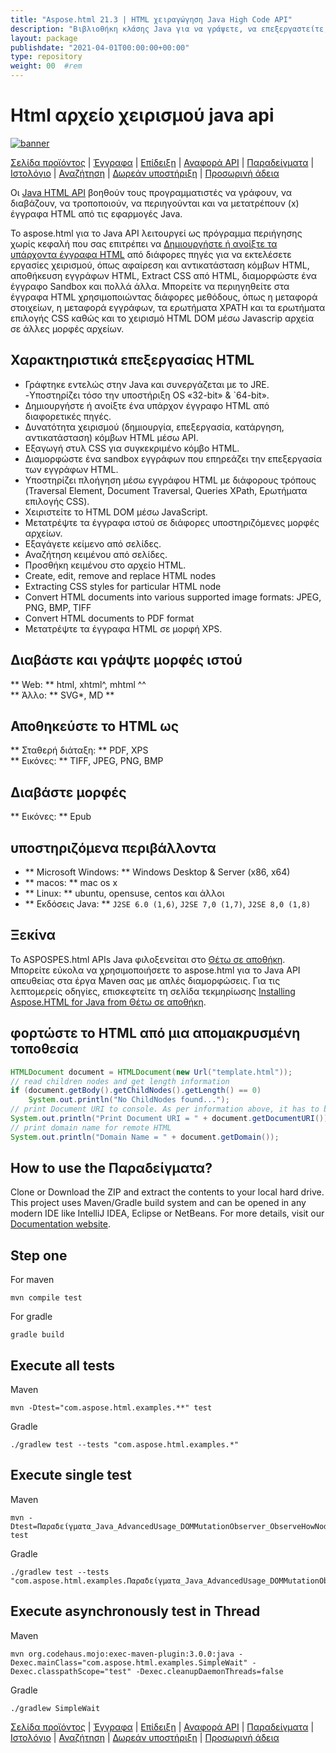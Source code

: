 ```yaml
---
title: "Aspose.html 21.3 | HTML χειραγώγηση Java High Code API" 
description: "Βιβλιοθήκη κλάσης Java για να γράψετε, να επεξεργαστείτε, να ανακαλύψετε, να διαβάσετε, να μεταφράσετε και να μετατρέψετε τις μορφές HTML, XHTML, MHTML και EPUB. Υποστηρίζει επίσης τον χειρισμό του Dom μέσω JavaScript." 
layout: package
publishdate: "2021-04-01T00:00:00+00:00"
type: repository
weight: 00	#rem
---
```


# Html αρχείο χειρισμού java api
[![banner](../aspose_html-for-java-banner.png)](./)

[Σελίδα προϊόντος](https://products.aspose.com/html/java) | [Έγγραφα](https://docs.aspose.com/html/java/) | [Επίδειξη](https://products.aspose.app/html/family) | [Αναφορά API](https://apireference.aspose.com/html/java) | [Παραδείγματα](https://github.com/aspose-html/Aspose.Html-for-Java) | [Ιστολόγιο](https://blog.aspose.com/category/html/) | [Αναζήτηση](https://search.aspose.com/) | [Δωρεάν υποστήριξη](https://forum.aspose.com/c/html) | [Προσωρινή άδεια](https://purchase.aspose.com/temporary-license)

Οι [Java HTML API](https://products.aspose.com/html/java) βοηθούν τους προγραμματιστές να γράφουν, να διαβάζουν, να τροποποιούν, να περιηγούνται και να μετατρέπουν (x) έγγραφα HTML από τις εφαρμογές Java.

Το aspose.html για το Java API λειτουργεί ως πρόγραμμα περιήγησης χωρίς κεφαλή που σας επιτρέπει να [Δημιουργήστε ή ανοίξτε τα υπάρχοντα έγγραφα HTML](https://docs.aspose.com/html/java/creating-a-document/) από διάφορες πηγές για να εκτελέσετε εργασίες χειρισμού, όπως αφαίρεση και αντικατάσταση κόμβων HTML, αποθήκευση εγγράφων HTML, Extract CSS από HTML, διαμορφώστε ένα έγγραφο Sandbox και πολλά άλλα. Μπορείτε να περιηγηθείτε στα έγγραφα HTML χρησιμοποιώντας διάφορες μεθόδους, όπως η μεταφορά στοιχείων, η μεταφορά εγγράφων, τα ερωτήματα XPATH και τα ερωτήματα επιλογής CSS καθώς και το χειρισμό HTML DOM μέσω Javascrip αρχεία σε άλλες μορφές αρχείων.

## Χαρακτηριστικά επεξεργασίας HTML
- Γράφτηκε εντελώς στην Java και συνεργάζεται με το JRE.
-Υποστηρίζει τόσο την υποστήριξη OS «32-bit» & `64-bit».
- Δημιουργήστε ή ανοίξτε ένα υπάρχον έγγραφο HTML από διαφορετικές πηγές.
- Δυνατότητα χειρισμού (δημιουργία, επεξεργασία, κατάργηση, αντικατάσταση) κόμβων HTML μέσω API.
- Εξαγωγή στυλ CSS για συγκεκριμένο κόμβο HTML.
- Διαμορφώστε ένα sandbox εγγράφων που επηρεάζει την επεξεργασία των εγγράφων HTML.
- Υποστηρίζει πλοήγηση μέσω εγγράφου HTML με διάφορους τρόπους (Traversal Element, Document Traversal, Queries XPath, Ερωτήματα επιλογής CSS).
- Χειριστείτε το HTML DOM μέσω JavaScript.
- Μετατρέψτε τα έγγραφα ιστού σε διάφορες υποστηριζόμενες μορφές αρχείων.
- Εξαγάγετε κείμενο από σελίδες.
- Αναζήτηση κειμένου από σελίδες.
- Προσθήκη κειμένου στο αρχείο HTML.
- Create, edit, remove and replace HTML nodes
- Extracting CSS styles for particular HTML node
- Convert HTML documents into various supported image formats: JPEG, PNG, BMP, TIFF
- Convert HTML documents to PDF format
- Μετατρέψτε τα έγγραφα HTML σε μορφή XPS.

## Διαβάστε και γράψτε μορφές ιστού
** Web: ** html, xhtml^, mhtml ^^ \
** Άλλο: ** SVG*, MD **

## Αποθηκεύστε το HTML ως
** Σταθερή διάταξη: ** PDF, XPS \
** Εικόνες: ** TIFF, JPEG, PNG, BMP

## Διαβάστε μορφές
** Εικόνες: ** Epub

## υποστηριζόμενα περιβάλλοντα
- ** Microsoft Windows: ** Windows Desktop & Server (x86, x64)
- ** macos: ** mac os x
- ** Linux: ** ubuntu, opensuse, centos και άλλοι
- ** Εκδόσεις Java: ** `J2SE 6.0 (1,6)`, `J2SE 7,0 (1,7)`, `J2SE 8,0 (1,8)`

## Ξεκίνα

Το ASPOSPES.html APIs Java φιλοξενείται στο [Θέτω σε αποθήκη](https://releases.aspose.com/html/java/). Μπορείτε εύκολα να χρησιμοποιήσετε το aspose.html για το Java API απευθείας στα έργα Maven σας με απλές διαμορφώσεις. Για τις λεπτομερείς οδηγίες, επισκεφτείτε τη σελίδα τεκμηρίωσης [Installing Aspose.HTML for Java from Θέτω σε αποθήκη](https://docs.aspose.com/html/java/installation/).

## φορτώστε το HTML από μια απομακρυσμένη τοποθεσία

```java
HTMLDocument document = HTMLDocument(new Url("template.html"));
// read children nodes and get length information
if (document.getBody().getChildNodes().getLength() == 0)
    System.out.println("No ChildNodes found...");
// print Document URI to console. As per information above, it has to be https://www.w3.org/TR/html5/
System.out.println("Print Document URI = " + document.getDocumentURI());
// print domain name for remote HTML
System.out.println("Domain Name = " + document.getDomain());
```

## How to use the Παραδείγματα?

Clone or Download the ZIP and extract the contents to your local hard drive. This project uses Maven/Gradle build system and can be opened in any modern IDE like IntelliJ IDEA, Eclipse or NetBeans. For more details, visit our [Documentation website](https://docs.aspose.com/display/htmljava/How+to+Run+the+Παραδείγματα).

## Step one

For maven
```
mvn compile test
```
For gradle
```
gradle build
```
## Execute all tests
Maven
```
mvn -Dtest="com.aspose.html.examples.**" test
```

Gradle
```
./gradlew test --tests "com.aspose.html.examples.*"
```

## Execute single test
Maven
```
mvn -Dtest=Παραδείγματα_Java_AdvancedUsage_DOMMutationObserver_ObserveHowNodesAreAdded test
```
Gradle
```
./gradlew test --tests "com.aspose.html.examples.Παραδείγματα_Java_AdvancedUsage_DOMMutationObserver_ObserveHowNodesAreAdded" 
```
## Execute asynchronously test in Thread
Maven
```
mvn org.codehaus.mojo:exec-maven-plugin:3.0.0:java -Dexec.mainClass="com.aspose.html.examples.SimpleWait" -Dexec.classpathScope="test" -Dexec.cleanupDaemonThreads=false
```
Gradle
```
./gradlew SimpleWait
```

[Σελίδα προϊόντος](https://products.aspose.com/html/java) | [Έγγραφα](https://docs.aspose.com/html/java/) | [Επίδειξη](https://products.aspose.app/html/family) | [Αναφορά API](https://apireference.aspose.com/html/java) | [Παραδείγματα](https://github.com/aspose-html/Aspose.Html-for-Java) | [Ιστολόγιο](https://blog.aspose.com/category/html/) | [Αναζήτηση](https://search.aspose.com/) | [Δωρεάν υποστήριξη](https://forum.aspose.com/c/html) | [Προσωρινή άδεια](https://purchase.aspose.com/temporary-license)
